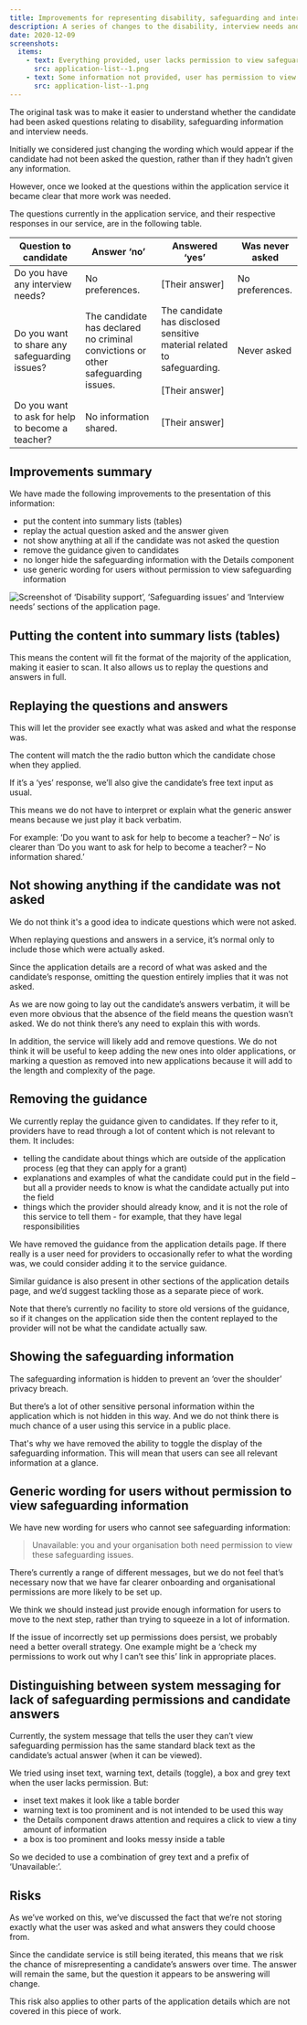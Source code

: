 ```yaml
---
title: Improvements for representing disability, safeguarding and interview information
description: A series of changes to the disability, interview needs and safeguarding sections. Plus removing the candidate guidance blocks.
date: 2020-12-09
screenshots:
  items:
    - text: Everything provided, user lacks permission to view safeguarding information
      src: application-list--1.png
    - text: Some information not provided, user has permission to view safeguarding information
      src: application-list--1.png
---
```


The original task was to make it easier to understand whether the candidate had been asked questions relating to disability, safeguarding information and interview needs.

Initially we considered just changing the wording which would appear if the candidate had not been asked the question, rather than if they hadn’t given any information.

However, once we looked at the questions within the application service it became clear that more work was needed.

The questions currently in the application service, and their respective responses in our service, are in the following table.

| Question to candidate | Answer ‘no’ | Answered ‘yes’ | Was never asked |
| ----------------------|-------------|----------------|---------------- |
| Do you have any interview needs? | No preferences. | [Their answer] | No preferences. |
| Do you want to share any safeguarding issues? | The candidate has declared no criminal convictions or other safeguarding issues. | The candidate has disclosed sensitive material related to safeguarding.<br><br>[Their answer] | Never asked |
| Do you want to ask for help to become a teacher? | No information shared. | [Their answer] | |

## Improvements summary

We have made the following improvements to the presentation of this information:

- put the content into summary lists (tables)
- replay the actual question asked and the answer given
- not show anything at all if the candidate was not asked the question
- remove the guidance given to candidates
- no longer hide the safeguarding information with the Details component
- use generic wording for users without permission to view safeguarding information

![Screenshot of ‘Disability support’, ‘Safeguarding issues’ and ‘Interview needs’ sections of the application page.](inline.png)

## Putting the content into summary lists (tables)

This means the content will fit the format of the majority of the application, making it easier to scan. It also allows us to replay the questions and answers in full.

## Replaying the questions and answers

This will let the provider see exactly what was asked and what the response was.

The content will match the the radio button which the candidate chose when they applied.

If it’s a ‘yes’ response, we’ll also give the candidate’s free text input as usual.

This means we do not have to interpret or explain what the generic answer means because we just play it back verbatim.

For example: ‘Do you want to ask for help to become a teacher? – No’ is clearer than ‘Do you want to ask for help to become a teacher? – No information shared.’

## Not showing anything if the candidate was not asked

We do not think it's a good idea to indicate questions which were not asked.

When replaying questions and answers in a service, it’s normal only to include those which were actually asked.

Since the application details are a record of what was asked and the candidate’s response, omitting the question entirely implies that it was not asked.

As we are now going to lay out the candidate’s answers verbatim, it will be even more obvious that the absence of the field means the question wasn’t asked. We do not think there’s any need to explain this with words.

In addition, the service will likely add and remove questions. We do not think it will be useful to keep adding the new ones into older applications, or marking a question as removed into new applications because it will add to the length and complexity of the page.

## Removing the guidance

We currently replay the guidance given to candidates. If they refer to it, providers have to read through a lot of content which is not relevant to them. It includes:

- telling the candidate about things which are outside of the application process (eg that they can apply for a grant)
- explanations and examples of what the candidate could put in the field – but all a provider needs to know is what the candidate actually put into the field
- things which the provider should already know, and it is not the role of this service to tell them - for example, that they have legal responsibilities

We have removed the guidance from the application details page. If there really is a user need for providers to occasionally refer to what the wording was, we could consider adding it to the service guidance.

Similar guidance is also present in other sections of the application details page, and we’d suggest tackling those as a separate piece of work.

Note that there’s currently no facility to store old versions of the guidance, so if it changes on the application side then the content replayed to the provider will not be what the candidate actually saw.

## Showing the safeguarding information

The safeguarding information is hidden to prevent an ‘over the shoulder’ privacy breach.

But there’s a lot of other sensitive personal information within the application which is not hidden in this way. And we do not think there is much chance of a user using this service in a public place.

That's why we have removed the ability to toggle the display of the safeguarding information. This will mean that users can see all relevant information at a glance.

## Generic wording for users without permission to view safeguarding information

We have new wording for users who cannot see safeguarding information:

> Unavailable: you and your organisation both need permission to view these safeguarding issues.

There’s currently a range of different messages, but we do not feel that’s necessary now that we have far clearer onboarding and organisational permissions are more likely to be set up.

We think we should instead just provide enough information for users to move to the next step, rather than trying to squeeze in a lot of information.

If the issue of incorrectly set up permissions does persist, we probably need a better overall strategy. One example might be a ‘check my permissions to work out why I can’t see this’ link in appropriate places.

## Distinguishing between system messaging for lack of safeguarding permissions and candidate answers

Currently, the system message that tells the user they can’t view safeguarding permission has the same standard black text as the candidate’s actual answer (when it can be viewed).

We tried using inset text, warning text, details (toggle), a box and grey text when the user lacks permission. But:

- inset text makes it look like a table border
- warning text is too prominent and is not intended to be used this way
- the Details component draws attention and requires a click to view a tiny amount of information
- a box is too prominent and looks messy inside a table

So we decided to use a combination of grey text and a prefix of ‘Unavailable:’.

## Risks

As we’ve worked on this, we’ve discussed the fact that we’re not storing exactly what the user was asked and what answers they could choose from.

Since the candidate service is still being iterated, this means that we risk the chance of misrepresenting a candidate’s answers over time. The answer will remain the same, but the question it appears to be answering will change.

This risk also applies to other parts of the application details which are not covered in this piece of work.
